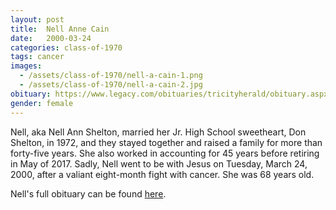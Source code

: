 ```yaml
---
layout: post
title:  Nell Anne Cain
date:   2000-03-24
categories: class-of-1970
tags: cancer
images:
  - /assets/class-of-1970/nell-a-cain-1.png
  - /assets/class-of-1970/nell-a-cain-2.jpg
obituary: https://www.legacy.com/obituaries/tricityherald/obituary.aspx?n=nell-anne-shelton&pid=195875808
gender: female
---
```

Nell, aka Nell Ann Shelton, married her Jr. High School sweetheart, Don Shelton, in 1972, and they stayed together and raised a family for more than forty-five years. She also worked in accounting for 45 years before retiring in May of 2017. Sadly, Nell went to be with Jesus on Tuesday, March 24, 2000, after a valiant eight-month fight with cancer. She was 68 years old.

Nell's full obituary can be found [here](https://www.legacy.com/obituaries/tricityherald/obituary.aspx?n=nell-anne-shelton&pid=195875808).

